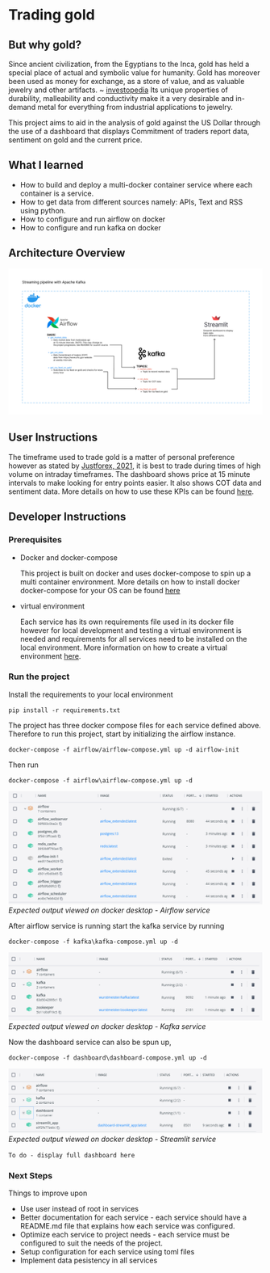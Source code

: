 # Trading gold

## But why gold?
Since ancient civilization, from the Egyptians to the Inca, gold has held a special place of actual and symbolic value for humanity. Gold has moreover been used as money for exchange, as a store of value, and as valuable jewelry and other artifacts. ~ [investopedia][investopidia]
Its unique properties of durability, malleability and conductivity make it a very desirable and in-demand metal for everything from industrial applications to jewelry.

This project aims to aid in the analysis of gold against the US Dollar through the use of a dashboard that displays Commitment of traders report data, sentiment on gold and the current price.

## What I learned

- How to build and deploy a multi-docker container service where each container is a service.
- How to get data from different sources namely: APIs, Text and RSS using python.
- How to configure and run airflow on docker
- How to configure and run kafka on docker

## Architecture Overview

![img](img/architecture.jpg)

## User Instructions
The timeframe used to trade gold is a matter of personal preference however as stated by [Justforex, 2021][justforex], it is best to trade during times of high volume on intraday timeframes.
The dashboard shows price at 15 minute intervals to make looking for entry points easier. 
It also shows COT data and sentiment data. More details on how to use these KPIs can be found [here](https://www.dailyfx.com/education/market-sentiment).

## Developer Instructions

### Prerequisites
- Docker and docker-compose

  This project is built on docker and uses docker-compose to spin up a multi container environment. More details on how to install docker docker-compose for your OS can be found [here](https://docs.docker.com/desktop/)

- virtual environment

  Each service has its own requirements file used in its docker file however for local development and testing a virtual environment is needed and requirements for all services need to be installed on the local environment. More information on how to create a virtual environment [here][venv].

### Run the project
Install the requirements to your local environment
```
pip install -r requirements.txt
```

The project has three docker compose files for each service defined above. Therefore to run this project, start by initializing the airflow instance.
```
docker-compose -f airflow/airflow-compose.yml up -d airflow-init 
```
Then run
```
docker-compose -f airflow\airflow-compose.yml up -d 
```
![img](img/airflow_service_view_on_docker_desktop.png)*Expected output viewed on docker desktop - Airflow service*

After airflow service is running start the kafka service by running 
```
docker-compose -f kafka\kafka-compose.yml up -d
```
![img](img/kafka_service_view_on_docker_desktop.png)*Expected output viewed on docker desktop - Kafka service*

Now the dashboard service can also be spun up, 
```
docker-compose -f dashboard\dashboard-compose.yml up -d
```
![img](img/streamlit_service_view_on_docker_desktop.png)*Expected output viewed on docker desktop - Streamlit service*

`To do - display full dashboard here`
### Next Steps
Things to improve upon

- Use user instead of root in services
- Better documentation for each service - each service should have a README.md file that explains how each service was configured. 
- Optimize each service to project needs - each service must be configured to suit the needs of the project.
- Setup configuration for each service using toml files
- Implement data pesistency in all services

[//]: # (Definations)

[venv]: https://docs.python.org/3/library/venv.html

[investopidia]: https://www.investopedia.com/articles/investing/071114/why-gold-has-always-had-value.asp#:~:text=Key%20Takeaways,valuable%20jewelry%20and%20other%20artifacts

[justforex]: https://justforex.com/education/forex-articles/best-time-to-trade-gold#:~:text=To%20make%20the%20best%20out,trigger%20significant%20gold%20price%20changes
